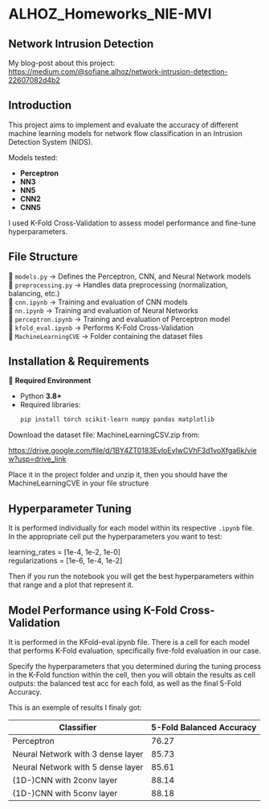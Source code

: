 # ALHOZ_Homeworks_NIE-MVI

## Network Intrusion Detection

My blog-post about this project: https://medium.com/@sofiane.alhoz/network-intrusion-detection-22607082d4b2

## Introduction

This project aims to implement and evaluate the accuracy of different machine learning models for network flow classification in an Intrusion Detection System (NIDS).

Models tested: 
- **Perceptron**
- **NN3**
- **NN5**
- **CNN2**
- **CNN5**


I used K-Fold Cross-Validation to assess model performance and fine-tune hyperparameters.

## File Structure

📜 `models.py` → Defines the Perceptron, CNN, and Neural Network models  
📜 `preprocessing.py` → Handles data preprocessing (normalization, balancing, etc.)  
📓 `cnn.ipynb` → Training and evaluation of CNN models  
📓 `nn.ipynb` → Training and evaluation of Neural Networks  
📓 `perceptron.ipynb` → Training and evaluation of Perceptron model  
📓 `kfold_eval.ipynb` → Performs K-Fold Cross-Validation  
📁 `MachineLearningCVE` → Folder containing the dataset files 


## Installation & Requirements

📌 **Required Environment**  
- Python **3.8+**  
- Required libraries:  
  ```bash
  pip install torch scikit-learn numpy pandas matplotlib

Download the dataset file: MachineLearningCSV.zip from:

https://drive.google.com/file/d/1BY4ZT0183EvloEvIwCVhF3d1voXfga6k/view?usp=drive_link

Place it in the project folder and unzip it, then you should have the MachineLearningCVE in your file structure

## Hyperparameter Tuning

It is performed individually for each model within its respective `.ipynb` file.  
In the appropriate cell put the hyperparameters you want to test:


learning_rates = [1e-4, 1e-2, 1e-0]  
regularizations = [1e-6, 1e-4, 1e-2]

Then if you run the notebook you will get the best hyperparameters within that range and a plot that represent it.


## Model Performance using K-Fold Cross-Validation
It is performed in the KFold-eval.ipynb file.
There is a cell for each model that performs K-Fold evaluation, specifically five-fold evaluation in our case.

Specify the hyperparameters that you determined during the tuning process in the K-Fold function within the cell, then you will obtain the results as cell outputs: the balanced test acc for each fold, as well as the final 5-Fold Accuracy.


This is an exemple of results I finaly got:

| Classifier                        | 5-Fold Balanced Accuracy |
| --------------------------------- | ------------------------ |
| Perceptron                        | 76.27                    |
| Neural Network with 3 dense layer | 85.73                    |
| Neural Network with 5 dense layer | 85.61                    |
| (1D-)CNN with 2conv layer         | 88.14                    |
| (1D-)CNN with 5conv layer         | 88.18                    |
